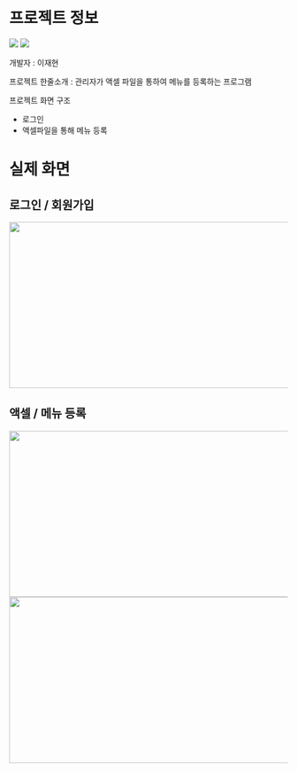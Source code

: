 # 프로젝트 정보

<a><img src="https://img.shields.io/badge/-Flutter-387ADF?style=flat-plastic&logo=Flutter&logoColor=white"/>
<img src="https://img.shields.io/badge/-Github-black?style=flat-plastic&logo=Github&logoColor=white"/></a>

개발자 : 이재현


프로젝트 한줄소개 : 관리자가 액셀 파일을 통하여 메뉴를 등록하는 프로그램


프로젝트 화면 구조
- 로그인
- 액셀파일을 통해 메뉴 등록


# 실제 화면
## 로그인 / 회원가입
<img src="https://github.com/have-a-meal/excel_have_a_meal/assets/77985708/3133aaa5-3d24-470e-b425-7998464e8d77.png"  width="600" height="300"/>

## 액셀 / 메뉴 등록
<img src="https://github.com/have-a-meal/excel_have_a_meal/assets/77985708/194f3c07-6ca8-4d3c-8fc7-d4552065529e.png"  width="600" height="300"/>
<img src="https://github.com/have-a-meal/excel_have_a_meal/assets/77985708/2b4f150e-513d-4412-9ff7-25dccf2f5415.png"  width="600" height="300"/>
